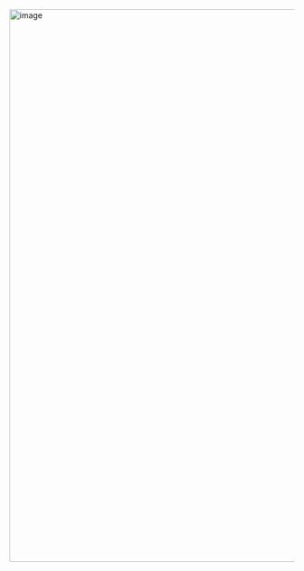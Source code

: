 <img width="977" alt="image" src="https://github.com/user-attachments/assets/4c2a0f09-c820-4f8c-b8ab-fe67e7f1a5e3">
